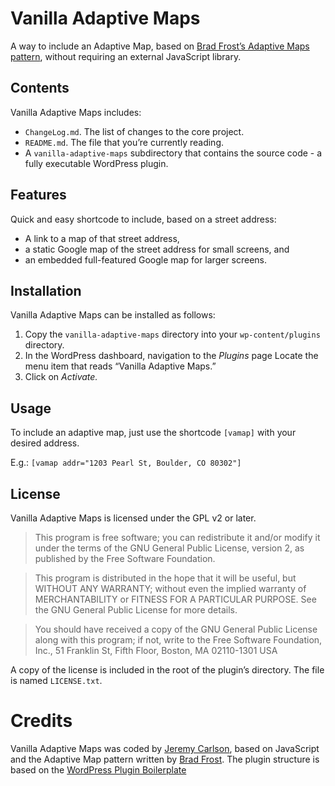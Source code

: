 # Vanilla Adaptive Maps
A way to include an Adaptive Map, based on [Brad Frost’s Adaptive Maps pattern](http://bradfrostweb.com/blog/post/adaptive-maps/), without requiring an external JavaScript library.

## Contents

Vanilla Adaptive Maps includes:

* `ChangeLog.md`. The list of changes to the core project.
* `README.md`. The file that you’re currently reading.
* A `vanilla-adaptive-maps` subdirectory that contains the source code - a fully executable WordPress plugin.

## Features

Quick and easy shortcode to include, based on a street address:
* A link to a map of that street address,
* a static Google map of the street address for small screens, and
* an embedded full-featured Google map for larger screens.

## Installation

Vanilla Adaptive Maps can be installed as follows:

1. Copy the `vanilla-adaptive-maps` directory into your `wp-content/plugins` directory.
2. In the WordPress dashboard, navigation to the *Plugins* page
Locate the menu item that reads “Vanilla Adaptive Maps.”
3. Click on *Activate.*

## Usage

To include an adaptive map, just use the shortcode `[vamap]` with your desired address.

E.g.: `[vamap addr="1203 Pearl St, Boulder, CO 80302"]`

## License

Vanilla Adaptive Maps is licensed under the GPL v2 or later.

> This program is free software; you can redistribute it and/or modify it under the terms of the GNU General Public License, version 2, as published by the Free Software Foundation.

> This program is distributed in the hope that it will be useful, but WITHOUT ANY WARRANTY; without even the implied warranty of MERCHANTABILITY or FITNESS FOR A PARTICULAR PURPOSE. See the GNU General Public License for more details.

> You should have received a copy of the GNU General Public License along with this program; if not, write to the Free Software Foundation, Inc., 51 Franklin St, Fifth Floor, Boston, MA 02110-1301 USA

A copy of the license is included in the root of the plugin’s directory. The file is named `LICENSE.txt`.

# Credits

Vanilla Adaptive Maps was coded by [Jeremy Carlson](http://jeremycarlson.com/), based on JavaScript and the Adaptive Map pattern written by [Brad Frost](http://bradfrostweb.com/blog/post/adaptive-maps/).
The plugin structure is based on the [WordPress Plugin Boilerplate](https://github.com/ahmadawais/AA-Basic-Shortcode-Plugin-Boilerplate)
